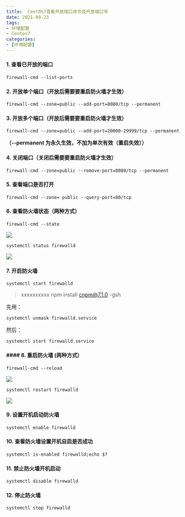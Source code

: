 ```yaml
---
title:  CentOS7查看开放端口命令及开放端口号
date: 2021-09-23
tags:
- 环境配置
- Centos7
categories:
- [环境配置]
---
```

#### 1. 查看已开放的端口
```
firewall-cmd --list-ports
```
#### 2. 开放单个端口（开放后需要要重启防火墙才生效）
```
firewall-cmd --zone=public --add-port=8080/tcp --permanent
```
#### 3. 开放多个端口（开放后需要要重启防火墙才生效）
```
firewall-cmd --zone=public --add-port=20000-29999/tcp --permanent
```
**（--permanent  为永久生效，不加为单次有效（重启失效））**
#### 4. 关闭端口（关闭后需要要重启防火墙才生效）
```
firewall-cmd --zone=public --remove-port=8080/tcp --permanent
```
#### 5. 查看端口是否打开
```
firewall-cmd --zone= public --query-port=80/tcp
```
#### 6. 查看防火墙状态（两种方式）
```
firewall-cmd --state
```
![](https://cdn.jsdelivr.net/gh/meimeng-Y/comments@main//imgs/202305161946013.png)
```
systemctl status firewalld
```
![](https://cdn.jsdelivr.net/gh/meimeng-Y/comments@main//imgs/202305161946459.png)
#### 7. 开启防火墙
```
systemctl start firewalld
```
 >
 >xxxxxxxxxx npm install cnpm@7.1.0 -gsh 
 >

先用：
```
systemctl unmask firewalld.service 
```
然后：
```
systemctl start firewalld.service
```
#### #### 8. 重启防火墙 (两种方式） 
```
firewall-cmd --reload
```
![](https://cdn.jsdelivr.net/gh/meimeng-Y/comments@main//imgs/202305161944369.png)
```
systemctl restart firewalld
```
![](https://cdn.jsdelivr.net/gh/meimeng-Y/comments@main//imgs/202305161944332.png)

#### 9. 设置开机启动防火墙
```
systemctl enable firewalld
```
#### 10. 查看防火墙设置开机自启是否成功
```
systemctl is-enabled firewalld;echo $?
```
#### 11. 禁止防火墙开机启动
```
systemctl disable firewalld
```
#### 12. 停止防火墙
```
systemctl stop firewalld
```
